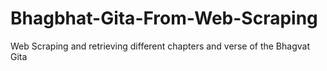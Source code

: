 # Bhagbhat-Gita-From-Web-Scraping
Web Scraping and retrieving different chapters and verse of the Bhagvat Gita
